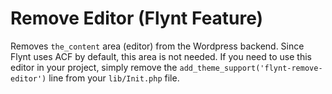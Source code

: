 # Remove Editor (Flynt Feature)

Removes `the_content` area (editor) from the Wordpress backend. Since Flynt uses ACF by default, this area is not needed. If you need to use this editor in your project, simply remove the `add_theme_support('flynt-remove-editor')` line from your `lib/Init.php` file.
